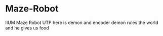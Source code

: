 # Maze-Robot
IIUM Maze Robot UTP
here is demon and encoder
demon rules the world
and he gives us food

